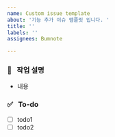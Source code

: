```yaml
---
name: Custom issue template
about: '기능 추가 이슈 템플릿 입니다. '
title: ''
labels: ''
assignees: Bumnote

---
```


### 💼 &nbsp; 작업 설명
<!-- 진행할 작업에 대해 간단하게 설명해주세요 -->
- 내용

### ✅ &nbsp; To-do
<!-- 해당 작업을 수행하기 위해 해야 할 하위 태스크를 작성해주세요 -->
- [ ] todo1
- [ ] todo2
